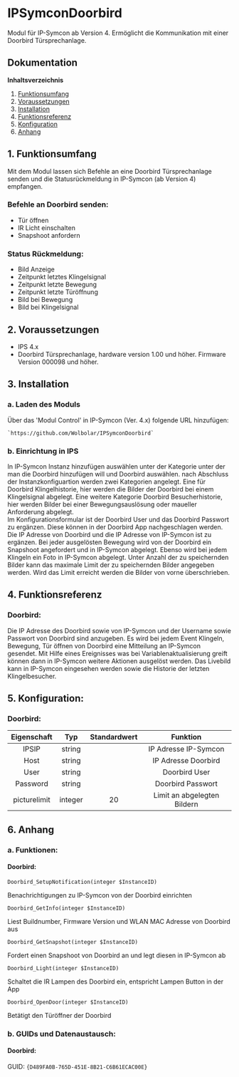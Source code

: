 # IPSymconDoorbird

Modul für IP-Symcon ab Version 4. Ermöglicht die Kommunikation mit einer Doorbird Türsprechanlage.

## Dokumentation

**Inhaltsverzeichnis**

1. [Funktionsumfang](#1-funktionsumfang)  
2. [Voraussetzungen](#2-voraussetzungen)  
3. [Installation](#3-installation)  
4. [Funktionsreferenz](#4-funktionsreferenz)
5. [Konfiguration](#5-konfiguartion)  
6. [Anhang](#6-anhang)  

## 1. Funktionsumfang

Mit dem Modul lassen sich Befehle an eine Doorbird Türsprechanlage senden und die Statusrückmeldung in IP-Symcon (ab Version 4) empfangen. 

### Befehle an Doorbird senden:  

 - Tür öffnen 
 - IR Licht einschalten
 - Snapshoot anfordern

### Status Rückmeldung:  

 - Bild Anzeige
 - Zeitpunkt letztes Klingelsignal
 - Zeitpunkt letzte Bewegung
 - Zeitpunkt letzte Türöffnung
 - Bild bei Bewegung
 - Bild bei Klingelsignal
	
  

## 2. Voraussetzungen

 - IPS 4.x
 - Doorbird Türsprechanlage, hardware version 1.00 und höher. Firmware Version 000098 und höher.

## 3. Installation

### a. Laden des Moduls

Über das 'Modul Control' in IP-Symcon (Ver. 4.x) folgende URL hinzufügen:
	
    `https://github.com/Wolbolar/IPSymconDoorbird`  

### b. Einrichtung in IPS

In IP-Symcon Instanz hinzufügen auswählen unter der Kategorie unter der man die Doorbird hinzufügen will und Doorbird auswählen.
nach Abschluss der Instanzkonfiguartion werden zwei Kategorien angelegt. Eine für
Doorbird Klingelhistorie, hier werden die Bilder der Doorbird bei einem Klingelsignal
abgelegt. Eine weitere Kategorie Doorbird Besucherhistorie, hier werden Bilder bei einer
Bewegungsauslösung oder maueller Anforderung abgelegt.	
Im Konfigurationsformular ist der Doorbird User und das Doorbird Passwort zu ergänzen.
Diese können in der Doorbird App nachgeschlagen werden. Die IP Adresse von Doorbird
und die IP Adresse von IP-Symcon ist zu ergänzen.
Bei jeder ausgelösten Bewegung wird von der Doorbird ein Snapshoot angefordert und in
IP-Symcon abgelegt. Ebenso wird bei jedem Klingeln ein Foto in IP-Symcon abgelegt. Unter Anzahl
der zu speichernden Bilder kann das maximale Limit der zu speichernden Bilder angegeben werden.
Wird das Limit erreicht werden die Bilder von vorne überschrieben.


## 4. Funktionsreferenz

### Doorbird:
Die IP Adresse des Doorbird sowie von IP-Symcon und der Username sowie Passwort von Doorbird sind anzugeben.
Es wird bei jedem Event Klingeln, Bewegung, Tür öffnen von Doorbird eine Mitteilung an IP-Symcon gesendet.
Mit Hilfe eines Ereignisses was bei Variablenaktualisierung greift können dann in IP-Symcon weitere Aktionen
ausgelöst werden. Das Livebild kann in IP-Symcon eingesehen werden sowie die Historie der letzten Klingelbesucher.
	


## 5. Konfiguration:

### Doorbird:

| Eigenschaft | Typ     | Standardwert | Funktion                                  |
| :---------: | :-----: | :----------: | :---------------------------------------: |
| IPSIP       | string  |              | IP Adresse IP-Symcon                      |
| Host        | string  |              | IP Adresse Doorbird                       |
| User        | string  |              | Doorbird User                             |
| Password    | string  |              | Doorbird Passwort                         |
| picturelimit| integer |    20        | Limit an abgelegten Bildern               |






## 6. Anhang

###  a. Funktionen:

#### Doorbird:

`Doorbird_SetupNotification(integer $InstanceID)`

Benachrichtigungen zu IP-Symcon von der Doorbird einrichten

`Doorbird_GetInfo(integer $InstanceID)`

Liest Buildnumber, Firmware Version und WLAN MAC Adresse von Doorbird aus

`Doorbird_GetSnapshot(integer $InstanceID)`

Fordert einen Snapshoot von Doorbird an und legt diesen in IP-Symcon ab

`Doorbird_Light(integer $InstanceID)`

Schaltet die IR Lampen des Doorbird ein, entspricht Lampen Button in der App

`Doorbird_OpenDoor(integer $InstanceID)`

Betätigt den Türöffner der Doorbird       



###  b. GUIDs und Datenaustausch:

#### Doorbird:

GUID: `{D489FA0B-765D-451E-8B21-C6B61ECAC00E}` 




